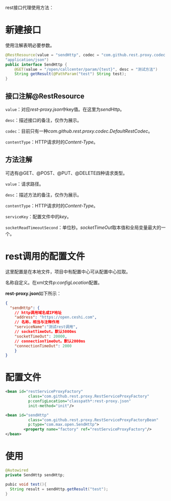 rest接口代理使用方法：
# 新建接口

使用注解表明必要参数。

```java
@RestResource(value = "sendHttp", codec = "com.github.rest.proxy.codec.DefaultRestCodec", contentType = 
"application/json")
public interface SendHttp {
    @GET(value = "/open/callcenter/param/{test}", desc = "测试方法")
    String getResult(@PathParam("test") String test);
}
```

## 接口注解@RestResource

`value`：对应*rest-proxy.json*中key值。在这里为*sendHttp*。

`desc`：描述接口的备注，仅作为展示。

`codec`：目前只有一种*com.github.rest.proxy.codec.DefaultRestCodec*。

`contentType`：HTTP请求时的*Content-Type*。

## 方法注解

可选有@GET、@POST、@PUT、@DELETE四种请求类型。

`value`：请求路径。

`desc`：描述方法的备注，仅作为展示。

`contentType`：HTTP请求时的*Content-Type*。

`serviceKey`：配置文件中的*key*。

`socketReadTimeoutSecond`：单位秒。*socketTimeOut*取本值和全局变量最大的一个。

# rest调用的配置文件

这里配置是在本地文件，项目中有配置中心可从配置中心拉取。

名称自定义。在xml文件*p:configLocation*配置。

**rest-proxy.json**如下所示：

```json
{
  "sendHttp": {
    // http调用域名或IP地址
    "address": "https://open.ceshi.com",
    // 名称，相当与注释作用
    "serviceName":"测试rest调用",
    // socketTimeOut。默认5000ms
    "socketTimeOut": 20000,
    // connectionTimeOut。默认2000ms
    "connectionTimeOut": 2000
 	}
}
```

# 配置文件

```xml
<bean id="restServiceProxyFactory"
          class="com.github.rest.proxy.RestServiceProxyFactory"
          p:configLocation="classpath*:rest-proxy.json"
          init-method="init"/>

<bean id="sendHttp"
          class="com.github.rest.proxy.RestServiceProxyFactoryBean"
          p:type="com.max.open.SendHttp">
        <property name="factory" ref="restServiceProxyFactory"/>
</bean>
```

# 使用

```java
@Autowired
private SendHttp sendHttp;

pubic void test(){
  String result = sendHttp.getResult("test");
}
```

